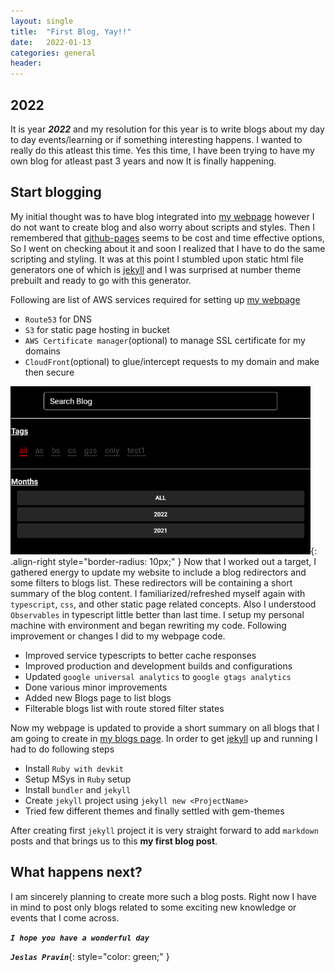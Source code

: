 ```yaml
---
layout: single
title:  "First Blog, Yay!!"
date:   2022-01-13
categories: general
header:
---
```

## 2022

It is year ***2022*** and my resolution for this year is to write blogs about my day to day events/learning or if something interesting happens. I wanted to really do this atleast this time. Yes this time, I have been trying to have my own blog for atleast past 3 years and now It is finally happening.

## Start blogging

My initial thought was to have blog integrated into [my webpage] however I do not want to create blog and also worry about scripts and styles. Then I remembered that [github-pages] seems to be cost and time effective options, So I went on checking about it and soon I realized that I have to do the same scripting and styling. It was at this point I stumbled upon static html file generators one of which is [jekyll] and I was surprised at number theme prebuilt and ready to go with this generator.

Following are list of AWS services required for setting up [my webpage]

* `Route53` for DNS
* `S3` for static page hosting in bucket
* `AWS Certificate manager`(optional) to manage SSL certificate for my domains
* `CloudFront`(optional) to glue/intercept requests to my domain and make then secure

![image-right](/assets/images/First-Blog/Webpage-Blog-Filter.png){: .align-right style="border-radius: 10px;" }
Now that I worked out a target, I gathered energy to update my website to include a blog redirectors and some filters to blogs list. These redirectors will be containing a short summary of the blog content. I familiarized/refreshed myself again with `typescript`, `css`, and other static page related concepts. Also I understood `Observables` in typescript little better than last time. I setup my personal machine with environment and began rewriting my code. Following improvement or changes I did to my webpage code.

* Improved service typescripts to better cache responses
* Improved production and development builds and configurations
* Updated `google universal analytics` to `google gtags analytics`
* Done various minor improvements
* Added new Blogs page to list blogs
* Filterable blogs list with route stored filter states

Now my webpage is updated to provide a short summary on all blogs that I am going to create in [my blogs page]. In order to get [jekyll] up and running I had to do following steps

* Install `Ruby with devkit`
* Setup MSys in `Ruby` setup
* Install `bundler` and `jekyll`
* Create `jekyll` project using `jekyll new <ProjectName>`
* Tried few different themes and finally settled with gem-themes

After creating first `jekyll` project it is very straight forward to add `markdown` posts and that brings us to this **my first blog post**.

## What happens next?

I am sincerely planning to create more such a blog posts. Right now I have in mind to post only blogs related to some exciting new knowledge or events that I come across.

***`I hope you have a wonderful day`***

***`Jeslas Pravin`***{: style="color: green;" }

[//]: # (Below are link reference definitions)
[my webpage]: http://jeslaspravin.com
[my blogs page]: https://jeslaspravin.github.io
[github-pages]: https://pages.github.com/
[jekyll]: https://jekyllrb.com/
